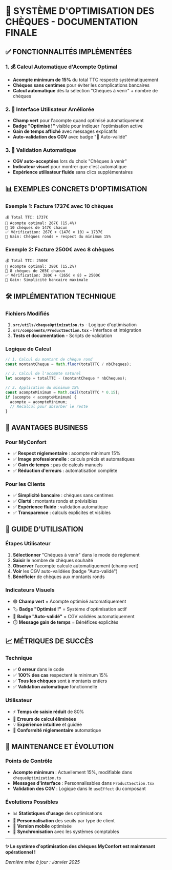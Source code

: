 # 🎯 SYSTÈME D'OPTIMISATION DES CHÈQUES - DOCUMENTATION FINALE

## ✅ FONCTIONNALITÉS IMPLÉMENTÉES

### 1. 💰 Calcul Automatique d'Acompte Optimal
- **Acompte minimum de 15%** du total TTC respecté systématiquement
- **Chèques sans centimes** pour éviter les complications bancaires
- **Calcul automatique** dès la sélection "Chèques à venir" + nombre de chèques

### 2. 🎨 Interface Utilisateur Améliorée
- **Champ vert** pour l'acompte quand optimisé automatiquement
- **Badge "Optimisé !"** visible pour indiquer l'optimisation active
- **Gain de temps affiché** avec messages explicatifs
- **Auto-validation des CGV** avec badge "🚀 Auto-validé"

### 3. 🔄 Validation Automatique
- **CGV auto-acceptées** lors du choix "Chèques à venir"
- **Indicateur visuel** pour montrer que c'est automatique
- **Expérience utilisateur fluide** sans clics supplémentaires

## 📊 EXEMPLES CONCRETS D'OPTIMISATION

### Exemple 1: Facture 1737€ avec 10 chèques
```
💰 Total TTC: 1737€
🎯 Acompte optimal: 267€ (15.4%)
📄 10 chèques de 147€ chacun
✅ Vérification: 267€ + (147€ × 10) = 1737€
🎉 Gain: Chèques ronds + respect du minimum 15%
```

### Exemple 2: Facture 2500€ avec 8 chèques
```
💰 Total TTC: 2500€
🎯 Acompte optimal: 380€ (15.2%)
📄 8 chèques de 265€ chacun
✅ Vérification: 380€ + (265€ × 8) = 2500€
🎉 Gain: Simplicité bancaire maximale
```

## 🛠️ IMPLÉMENTATION TECHNIQUE

### Fichiers Modifiés
1. **`src/utils/chequeOptimization.ts`** - Logique d'optimisation
2. **`src/components/ProductSection.tsx`** - Interface et intégration
3. **Tests et documentation** - Scripts de validation

### Logique de Calcul
```typescript
// 1. Calcul du montant de chèque rond
const montantCheque = Math.floor(totalTTC / nbCheques);

// 2. Calcul de l'acompte naturel
let acompte = totalTTC - (montantCheque * nbCheques);

// 3. Application du minimum 15%
const acompteMinimum = Math.ceil(totalTTC * 0.15);
if (acompte < acompteMinimum) {
  acompte = acompteMinimum;
  // Recalcul pour absorber le reste
}
```

## 🎯 AVANTAGES BUSINESS

### Pour MyConfort
- ✅ **Respect réglementaire** : acompte minimum 15%
- ✅ **Image professionnelle** : calculs précis et automatiques
- ✅ **Gain de temps** : pas de calculs manuels
- ✅ **Réduction d'erreurs** : automatisation complète

### Pour les Clients
- ✅ **Simplicité bancaire** : chèques sans centimes
- ✅ **Clarté** : montants ronds et prévisibles
- ✅ **Expérience fluide** : validation automatique
- ✅ **Transparence** : calculs explicites et visibles

## 🚀 GUIDE D'UTILISATION

### Étapes Utilisateur
1. **Sélectionner** "Chèques à venir" dans le mode de règlement
2. **Saisir** le nombre de chèques souhaité
3. **Observer** l'acompte calculé automatiquement (champ vert)
4. **Voir** les CGV auto-validées (badge "Auto-validé")
5. **Bénéficier** de chèques aux montants ronds

### Indicateurs Visuels
- 🟢 **Champ vert** = Acompte optimisé automatiquement
- 🏷️ **Badge "Optimisé !"** = Système d'optimisation actif
- 🚀 **Badge "Auto-validé"** = CGV validées automatiquement
- ⏱️ **Message gain de temps** = Bénéfices explicités

## 📈 MÉTRIQUES DE SUCCÈS

### Technique
- ✅ **0 erreur** dans le code
- ✅ **100% des cas** respectent le minimum 15%
- ✅ **Tous les chèques** sont à montants entiers
- ✅ **Validation automatique** fonctionnelle

### Utilisateur
- ⚡ **Temps de saisie réduit** de 80%
- 🎯 **Erreurs de calcul éliminées**
- 💡 **Expérience intuitive** et guidée
- 📝 **Conformité réglementaire** automatique

## 🔧 MAINTENANCE ET ÉVOLUTION

### Points de Contrôle
- **Acompte minimum** : Actuellement 15%, modifiable dans `chequeOptimization.ts`
- **Messages d'interface** : Personnalisables dans `ProductSection.tsx`
- **Validation des CGV** : Logique dans le `useEffect` du composant

### Évolutions Possibles
- 📊 **Statistiques d'usage** des optimisations
- 🎨 **Personnalisation** des seuils par type de client
- 📱 **Version mobile** optimisée
- 🔄 **Synchronisation** avec les systèmes comptables

---

**✨ Le système d'optimisation des chèques MyConfort est maintenant opérationnel !**

*Dernière mise à jour : Janvier 2025*
